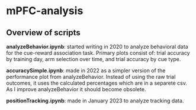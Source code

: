 # mPFC-analysis

## Overview of scripts
**analyzeBehavior.ipynb**: started writing in 2020 to analyze behavioral data for the cue-reward association task. Primary plots consist of: trial accuracy by training day, arm selection over time, and trial accuracy by cue type.

**accuracySimple.ipynb**: made in 2022 as a simpler version of the performance plot from analyzeBehavior. Instead of using the raw trial outcomes, it uses the calculated percentages which are in a separete csv. As I improve analyzeBehavior it should become obsolete.

**positionTracking.ipynb**: made in January 2023 to analyze tracking data.
